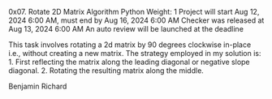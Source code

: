 0x07. Rotate 2D Matrix
Algorithm
Python
Weight: 1
Project will start Aug 12, 2024 6:00 AM, must end by Aug 16, 2024 6:00 AM
Checker was released at Aug 13, 2024 6:00 AM
An auto review will be launched at the deadline

This task involves rotating a 2d matrix by 90 degrees clockwise in-place i.e.,
without creating a new matrix.
The strategy employed in my solution is: 1. First reflecting the matrix along the leading diagonal or negative slope
diagonal. 2. Rotating the resulting matrix along the middle.

Benjamin Richard
